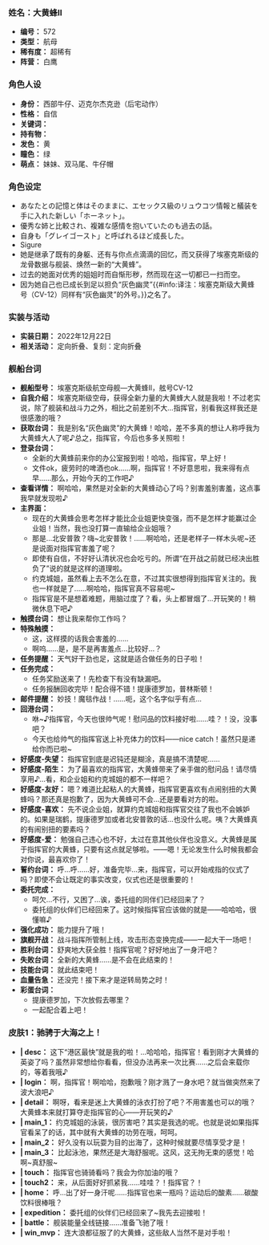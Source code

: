### 姓名：大黄蜂II
* **编号：** 572
* **类型：** 航母
* **稀有度：** 超稀有
* **阵营：** 白鹰


### 角色人设
* **身份：** 西部牛仔、迈克尔杰克逊（后宅动作）
* **性格：** 自信
* **关键词：** 
* **持有物：** 
* **发色：** 黄
* **瞳色：** 绿
* **萌点：** 妹妹、双马尾、牛仔帽


### 角色设定
* あなたとの記憶と体はそのままに、エセックス級のリュウコツ情報と艤装を手に入れた新しい「ホーネット」。
* 優秀な姉と比較され、複雑な感情を抱いていたのも過去の話。
* 自身も「グレイゴースト」と呼ばれるほど成長した。
* Sigure
* 她是继承了既有的身躯、还有与你点点滴滴的回忆，而又获得了埃塞克斯级的龙骨数据与舰装、焕然一新的“大黄蜂”。
* 过去的她面对优秀的姐姐时而自惭形秽，然而现在这一切都已一扫而空。
* 因为她自己也已成长到足以担负“灰色幽灵”{{#info:译注：埃塞克斯级大黄蜂号（CV-12）同样有“灰色幽灵”的外号。}}之名了。


### 实装与活动
* **实装日期：** 2022年12月22日
* **相关活动：** 定向折叠、复刻：定向折叠


### 舰船台词
* **舰船型号：** 埃塞克斯级航空母舰—大黄蜂II，舷号CV-12
* **自我介绍：** 埃塞克斯级空母，获得全新力量的大黄蜂大人就是我啦！不过老实说，除了舰装和战斗力之外，相比之前差别不大…指挥官，别看我这样我还是很感激的哦？
* **获取台词：** 我是别名“灰色幽灵”的大黄蜂！哈哈，差不多真的想让人称呼我为大黄蜂大人了呢♪总之，指挥官，今后也多多关照啦！
* **登录台词：**
  * 全新的大黄蜂前来你的办公室报到啦！哈哈，指挥官，早上好！
  * 文件ok，疲劳时的啤酒也ok……啊，指挥官！不好意思啦，我来得有点早……那么，开始今天的工作吧♪
* **查看详情：** 啊哈哈，果然是对全新的大黄蜂动心了吗？别害羞别害羞，这点事我早就发现啦♪
* **主界面：**
  * 现在的大黄蜂会思考怎样才能比企业姐更快变强，而不是怎样才能赢过企业姐！当然，我也没打算一直输给企业姐哦？
  * 那是…北安普敦？嗨~北安普敦！……啊哈哈，还是老样子一样木头呢~还是说面对指挥官害羞了呢？
  * 即使有自信，不好好认清状况也会吃亏的。所谓“在开战之前就已经决出胜负了”说的就是这样的道理啦。
  * 约克城姐，虽然看上去不怎么在意，不过其实很想得到指挥官关注的。我也一样就是了……啊哈哈，指挥官真不容易呢~
  * 指挥官是不是想着难题，用脑过度了？看，头上都冒烟了…开玩笑的！稍微休息下吧♪
* **触摸台词：** 想让我来帮你工作吗？
* **特殊触摸：**
  * 这，这样摸的话我会害羞的……
  * 啊呜……是，是不是再害羞点…比较好…？
* **任务提醒：** 天气好干劲也足，这就是适合做任务的日子啦！
* **任务完成：**
  * 任务奖励送来了！先检查下有没有缺漏吧。
  * 任务报酬回收完毕！配合得不错！提康德罗加，普林斯顿！
* **邮件提醒：** 妙技！魔毯作战！……呃，这个名字似乎有点…
* **回港台词：**
  * 咻~♪指挥官，今天也很帅气呢！慰问品的饮料接好啦……哇？！没，没事吧？
  * 今天也给帅气的指挥官送上补充体力的饮料——nice catch！虽然只是递给你而已啦~
* **好感度-失望：** 指挥官到底是迟钝还是糊涂，真是搞不清楚呢……
* **好感度-陌生：** 为了最喜欢的指挥官，大黄蜂带来了亲手做的慰问品！请尽情享用♪…看，和企业姐和约克城姐的都不一样吧？
* **好感度-友好：** 嗯？难道比起粘人的大黄蜂，指挥官更喜欢有点闹别扭的大黄蜂吗？那还真是抱歉了，因为大黄蜂可不会…还是要看对方的啦。
* **好感度-喜欢：** 先不说企业姐，就算约克城姐和指挥官交往了我也不会嫉妒的。如果是瑞鹤，提康德罗加或者北安普敦的话…也没什么呢。咦？大黄蜂真的有闹别扭的要素吗？
* **好感度-爱：** 勉强自己违心也不好，太过在意其他伙伴也没意义。大黄蜂是属于指挥官的大黄蜂，只要有这点就足够啦。——嗯！无论发生什么时候我都会对你说，最喜欢你了！
* **誓约台词：** 呼…呼……好，准备完毕…来，指挥官，可以开始戒指的仪式了吗？即使不会让既定的事实改变，仪式也还是很重要的！
* **委托完成：**
  * 呵欠…不行，又困了…诶，委托组的同伴们已经回来了？
  * 委托组的伙伴们已经回来了。这时候指挥官应该做的就是——哈哈哈，很懂嘛♪
* **强化成功：** 能力提升了哦！
* **旗舰开战：** 战斗指挥所管制上线，攻击形态变换完成——一起大干一场吧！
* **胜利台词：** 舒爽地大获全胜！指挥官呢？好好地出了一身汗吧？
* **失败台词：** 全新的大黄蜂……是不会在此结束的！
* **技能台词：** 就此结束吧！
* **血量告急：** 还没完！接下来才是逆转局势之时！
* **彩蛋台词：**
  * 提康德罗加，下次放假去哪里？
  * 一起配合着上吧！


### 皮肤1：驰骋于大海之上！
* **| desc：** 这下“港区最快”就是我的啦！…哈哈哈，指挥官！看到刚才大黄蜂的英姿了吗？虽然非常想给你看看，但没办法再来一次比赛……之后会来载你的，等着我哦♪
* **| login：** 啊，指挥官！啊哈哈，抱歉哦？刚才溅了一身水吧？就当做突然来了波大浪吧♪
* **| detail：** 啊呀，看来是迷上大黄蜂的泳衣打扮了吧？不用害羞也可以的哦？大黄蜂本来就打算夺走指挥官的心——开玩笑的♪
* **| main_1：** 约克城姐的泳装，很厉害吧？其实是我选的呢。也就是说如果指挥官看呆了的话，其中就有大黄蜂的功劳在哦，呵呵。
* **| main_2：** 好久没有以玩耍为目的出海了，这种时候就要尽情享受才是！
* **| main_3：** 比起泳池，果然还是大海舒服呢。这风，这无拘无束的感觉！哈啊~真舒服~
* **| touch：** 指挥官也骑骑看吗？我会为你加油的哦？
* **| touch2：** 来，从后面好好抓紧我……哇哇？！指挥官？！
* **| home：** 呼…出了好一身汗呢……指挥官也来一瓶吗？运动后的酸素……碳酸饮料很棒哦？
* **| expedition：** 委托组的伙伴们已经回来了~我先去迎接啦！
* **| battle：** 舰装能量全线链接……准备飞驰了哦！
* **| win_mvp：** 连大浪都征服了的大黄蜂，这些敌人当然不是对手啦！
